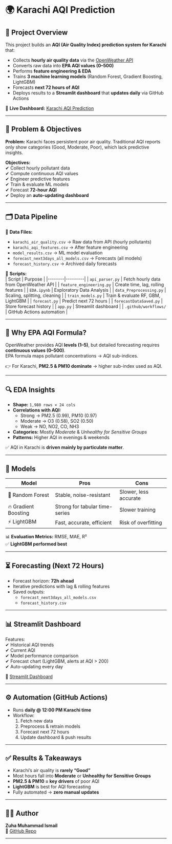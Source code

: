 # 🌍 Karachi AQI Prediction

## 📌 Project Overview  

This project builds an **AQI (Air Quality Index) prediction system for Karachi** that:  

- Collects **hourly air quality data** via the [OpenWeather API](https://openweathermap.org/api/air-pollution)  
- Converts raw data into **EPA AQI values (0–500)**  
- Performs **feature engineering & EDA**  
- Trains **3 machine learning models** (Random Forest, Gradient Boosting, LightGBM)  
- Forecasts **next 72 hours of AQI**  
- Deploys results to a **Streamlit dashboard** that **updates daily** via GitHub Actions  

🔗 **Live Dashboard:** [Karachi AQI Prediction](https://karachiaqiprediction-ene5lvsysk6fqdwbgnk75s.streamlit.app/)  

---

## 🎯 Problem & Objectives  

**Problem:** Karachi faces persistent poor air quality. Traditional AQI reports only show categories (Good, Moderate, Poor), which lack predictive insights.  

**Objectives:**  
✔ Collect hourly pollutant data  
✔ Compute continuous AQI values  
✔ Engineer predictive features  
✔ Train & evaluate ML models  
✔ Forecast **72-hour AQI**  
✔ Deploy an **auto-updating dashboard**  

---

## 🗂️ Data Pipeline  

📁 **Data Files:**  
- `karachi_air_quality.csv` → Raw data from API (hourly pollutants)  
- `karachi_aqi_features.csv` → After feature engineering  
- `model_results.csv` → ML model evaluation  
- `forecast_next3days_all_models.csv` → Forecasts (all models)  
- `forecast_history.csv` → Archived daily forecasts  

📜 **Scripts:**  
| Script | Purpose |
|--------|---------|
| `api_parser.py` | Fetch hourly data from OpenWeather API |
| `feature_engineering.py` | Create time, lag, rolling features |
| `EDA.ipynb` | Exploratory Data Analysis |
| `data_Preprocessing.py` | Scaling, splitting, cleaning |
| `train_models.py` | Train & evaluate RF, GBM, LightGBM |
| `forecast.py` | Predict next 72 hours |
| `forecastDataSaved.py` | Store forecast history |
| `app.py` | Streamlit dashboard |
| `.github/workflows/` | GitHub Actions automation |

---

## 📐 Why EPA AQI Formula?  

OpenWeather provides AQI **levels (1–5)**, but detailed forecasting requires **continuous values (0–500)**.  
EPA formula maps pollutant concentrations → AQI sub-indices.  

👉 For Karachi, **PM2.5 & PM10 dominate** → higher sub-index used as AQI.  

---

## 🔍 EDA Insights  

- **Shape:** `1,980 rows × 24 cols`  
- **Correlations with AQI:**  
  - Strong → PM2.5 (0.99), PM10 (0.97)  
  - Moderate → O3 (0.58), SO2 (0.50)  
  - Weak → NO, NO2, CO, NH3  
- **Categories:** Mostly *Moderate* & *Unhealthy for Sensitive Groups*  
- **Patterns:** Higher AQI in evenings & weekends  

✅ AQI in Karachi is **driven mainly by particulate matter**.  

---

## 🤖 Models  

| Model | Pros | Cons |
|-------|------|------|
| 🌲 Random Forest | Stable, noise-resistant | Slower, less accurate |
| 🔥 Gradient Boosting | Strong for tabular time-series | Slower training |
| ⚡ LightGBM | Fast, accurate, efficient | Risk of overfitting |

📊 **Evaluation Metrics:** RMSE, MAE, R²  
✅ **LightGBM performed best**  

---

## ⏳ Forecasting (Next 72 Hours)  

- Forecast horizon: **72h ahead**  
- Iterative predictions with lag & rolling features  
- Saved outputs:  
  - `forecast_next3days_all_models.csv`  
  - `forecast_history.csv`  

---

## 📊 Streamlit Dashboard  

Features:  
✔ Historical AQI trends  
✔ Current AQI  
✔ Model performance comparison  
✔ Forecast chart (LightGBM, alerts at AQI > 200)  
✔ Auto-updating every day  

🔗 [Streamlit Dashboard](https://karachiaqiprediction-ene5lvsysk6fqdwbgnk75s.streamlit.app/)  

---

## ⚙️ Automation (GitHub Actions)  

- Runs **daily @ 12:00 PM Karachi time**  
- Workflow:  
  1. Fetch new data  
  2. Preprocess & retrain models  
  3. Forecast next 72 hours  
  4. Update dashboard & push results  

---

## ✅ Results & Takeaways  

- Karachi’s air quality is **rarely “Good”**  
- Most hours fall into **Moderate** or **Unhealthy for Sensitive Groups**  
- **PM2.5 & PM10 = key drivers** of poor AQI  
- **LightGBM** is best for AQI forecasting  
- Fully automated → **zero manual updates**  

---

## 👩‍💻 Author  

**Zuha Muhammad Ismail**  
🔗 [GitHub Repo](https://github.com/Zuhaismail/Karachi_AQI_Prediction)  

---
